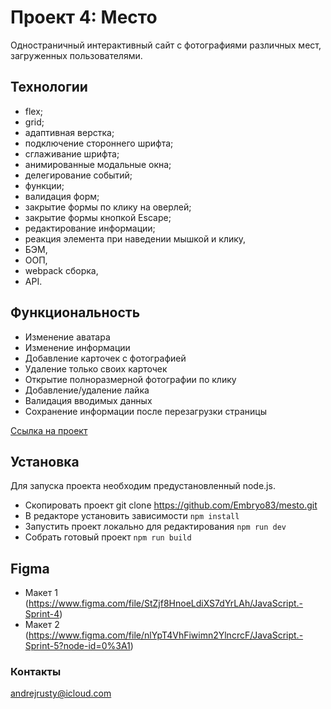 # Проект 4: Место
Одностраничный интерактивный сайт с фотографиями различных мест, загруженных пользователями.

## Технологии
* flex;
* grid;
* адаптивная верстка;
* подключение стороннего шрифта;
* сглаживание шрифта;
* анимированные модальные окна;
* делегирование событий;
* функции;
* валидация форм;
* закрытие формы по клику на оверлей;
* закрытие формы кнопкой Escape;
* редактирование информации;
* реакция элемента при наведении мышкой и клику,
* БЭМ,
* ООП,
* webpack сборка,
* API.

## Функциональность
* Изменение аватара
* Изменение информации
* Добавление карточек с фотографией
* Удаление только своих карточек
* Открытие полноразмерной фотографии по клику
* Добавление/удаление лайка
* Валидация вводимых данных
* Сохранение информации после перезагрузки страницы

 [Ссылка на проект](https://embryo83.github.io/mesto/)
 
 ## Установка
 Для запуска проекта необходим предустановленный node.js.
 * Скопировать проект git clone https://github.com/Embryo83/mesto.git
 * В редакторе установить зависимости `npm install`
 * Запустить проект локально для редактирования `npm run dev`
 * Собрать готовый проект `npm run build`
 
 ## Figma
 * Макет 1 (https://www.figma.com/file/StZjf8HnoeLdiXS7dYrLAh/JavaScript.-Sprint-4)
 * Макет 2 (https://www.figma.com/file/nlYpT4VhFiwimn2YlncrcF/JavaScript.-Sprint-5?node-id=0%3A1)
 
 ### Контакты
 andrejrusty@icloud.com


